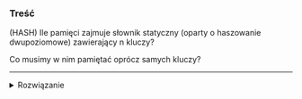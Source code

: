 ### Treść
(HASH)
Ile pamięci zajmuje słownik statyczny (oparty o haszowanie dwupoziomowe) zawierający n kluczy?

Co musimy w nim pamiętać oprócz samych kluczy?

------
<details><summary>Rozwiązanie</summary>
<p>
    
Zapamiętujemy kubełki oraz funkcje haszujące.

Potrzebujemy $ \sum n_i^2 + \theta(m) $, gdzie $n_i$ to ilość elementów, które chcemy haszować w i-tym kubełku a m to wielkość tablicy.
